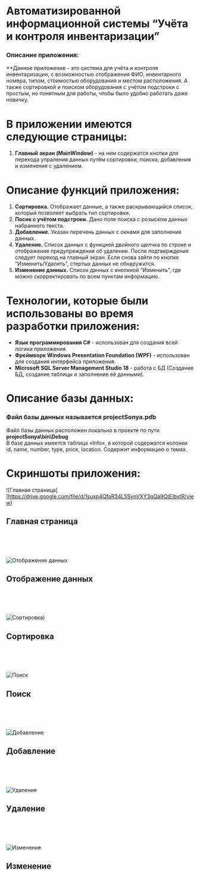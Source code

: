 # Автоматизированной информационной системы “Учёта и контроля инвентаризации”
### Описание приложения:
**Данное приложение - это система для учёта и контроля инвентаризации, с возможностью отображения ФИО, инвентарного номера, типом, стоимостью оборудования и местом расположения. А также сортировкой и поиском оборудования с учётом подстроки с простым, но понятным для работы, чтобы было удобно работать даже новичку.

# В приложении имеются следующие страницы:
1. **Главный экран (MainWindow)** - на нем содержатся кнопки для перехода упраления данных путём сортировки, поиска, добавления и изменения с удалением.

# Описание функций приложения:
1. **Сортировка.** Отображает данные, а также раскрывающийся список, который позволяет выбрать тип сортировки. 
2. **Посик с учётом подстроки.** Дано поле поиска с розыском данных набранного текста.
3. **Добавление.** Указан перечень данных с окнами для заполнения данных.
4. **Удаление.** Список данных с функцией двойного щелчка по строке и отображение предупреждения об удалении. После подтверждения следует переход на главный экран. Если снова зайти по кнопке “Изменить/Удалить”, стертых данных не обнаружится.
5. **Изменение данных.** Список данных с кнопкной “Изменить”, где можно скорректировать по всем пунктам информацию.

# Технологии, которые были использованы во время разработки приложения:
- **Язык программирования C#** - использован для создания всей логики приложения.
- **Фреймворк Windows Presentation Foundation (WPF)** - использован для создания интерфейса приложения.
- **Microsoft SQL Server Management Studio 18** - работа с БД (Создание БД, создание таблицы и заполнение её данными).

# Описание базы данных:
### Файл базы данных называется projectSonya.pdb <br/>
Файл базы данных расположен локально в проекте по пути **projectSonya\bin\Debug** </br>
В базе данных имеется таблица «Info», в которой содержатся колонки id, name, number, type, price, location. Содержит информацию о темах. <br/>

# Скриншоты приложения:
![Главная страница]
[https://drive.google.com/file/d/1suxp4QfaR34L5SynVXY3qQa9QtEibxtR/view)
## Главная страница
</br> </br> </br>

![Отображение данных]([https://drive.google.com/file/d/1BcMhV0noYu7AKiJnEjbmjrDiCes0j1ee/view](https://drive.google.com/drive/folders/1IfEgyaaxbNYR23ROOsRZV7IH2cskXwu4))
## Отображение данных </br>
</br> </br> </br>

![Сортировка]([https://drive.google.com/file/d/1CJFFic5l359Ae61CZFpz3-PlCElVGIum/view))
## Сортировка </br>
</br> </br> </br>

![Поиск](https://drive.google.com/file/d/13AI5IkjNb-QPivvbVgxi7mOa355Dz94m/view)
## Поиск </br>
</br> </br> </br>

![Добавление](https://drive.google.com/file/d/1q37igLcnIvzZovU7XmC_r0IzQYqpNvpY/view)
## Добавление </br>
</br> </br> </br>

![Удаление](https://drive.google.com/file/d/1YgminQ--cn6fhjDqyHs6YEfqdJi6J2Bq/view)
## Удаление </br>
</br> </br> </br>

![Изменение](https://drive.google.com/file/d/1xj2Bl_HtWjJJD-Ta2ESW7yolFDS_chom/view)
## Изменение </br>
</br> </br> </br>

